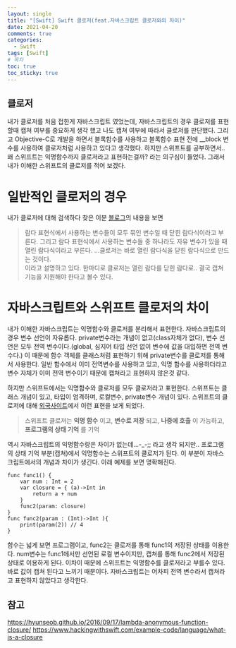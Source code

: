 ```yaml
---
layout: single
title: "[Swift] Swift 클로저(feat.자바스크립트 클로저와의 차이)"
date: 2021-04-20
comments: true
categories:
  - Swift
tags: [Swift]
# 목차
toc: true
toc_sticky: true
---
```


## 클로저 ##
내가 클로저를 처음 접한게 자바스크립트 였었는데, 자바스크립트의 경우 클로저를 표현할때 캡쳐 여부를 중요하게 생각 했고 나도 캡쳐 여부에 따라서 클로저를 판단했다.
그리고 Objective-C로 개발을 하면서 블록함수를 사용하고 블록함수 표현 전에 __block 변수를 사용하여 클로저처럼 사용하고 있다고 생각했다.
하지만 스위프트를 공부하면서.. 왜 스위프트는 익명함수까지 클로저라고 표현하는걸까? 라는 의구심이 들었다. 그래서 내가 이해한 스위프트의 클로저를 적어 보겠다.

# 일반적인 클로저의 경우 
내가 클로저에 대해 검색하다 찾은 이분 [블로그](https://hyunseob.github.io/2016/09/17/lambda-anonymous-function-closure/)의 내용을 보면
> 람다 표현식에서 사용하는 변수들이 모두 묶인 변수일 때 닫힌 람다식이라고 부른다. 그리고 람다 표현식에서 사용하는 변수들 중 하나라도 자유 변수가 있을 때 열린 람다식이라고 부른다.
> ...클로저는 바로 열린 람다식을 닫힌 람다식으로 만드는 것이다.  
이라고 설명하고 있다. 한마디로 클로저는 열린 람다를 닫힌 람다로.. 결국 캡쳐 기능을 지원해야 한다고 볼수 있다.

# 자바스크립트와 스위프트 클로저의 차이
내가 이해한 자바스크립트는 익명함수와 클로저를 분리해서 표현한다. 
자바스크립트의 경우 변수 선언이 자유롭다. private변수라는 개념이 없고(class자체가 없다), 변수 선언은 모두 전역 변수이다.(global, 심지어 타입 선언 없이 변수에 값을 대입하면 전역 변수다.)
이 때문에 함수 객체를 클래스처럼 표현하기 위해 private변수를 클로저를 통해서 사용한다. 
일반 함수에서 이미 전역변수를 사용하고 있고, 익명 함수를 사용하더라고 변수 자체가 이미 전역 변수이기 때문에 캡쳐라고 표현하지 않은것 같다.

하지만 스위프트에서는 익명함수와 클로저를 모두 클로저라고 표현한다. 스위프트는 클래스 개념이 있고, 타입이 엄격하며, 로컬변수, private변수 개념이 있다.
스위프트의 클로저에 대해 [외국사이트](https://www.hackingwithswift.com/example-code/language/what-is-a-closure)에서 이런 표현을 보게 되었다.
> 스위프트 클로저는 **익명 함수** 이고, **변수로 저장** 되고, **나중에 호출** 이 가능하고, **프로그램의 상태 기억** 를 기억

역시 자바스크립트의 익명함수랑은 차이가 없는데...-_-;; 라고 생각 되지만..
프로그램의 상태 기억 부분(캡쳐)에서 익명함수는 스위프트의 클로저가 된다. 이 부분이 자바스크립트에서의 개념과 차이가 생긴다.
아래 예제를 보면 명확해진다.
```
func func1() {
    var num : Int = 2
    var closure = { (a)->Int in
        return a + num
    }
    func2(param: closure)
}
func func2(param : (Int)->Int ){
    print(param(2)) // 4
} 
```
함수는 넓게 보면 프로그램이고, func2는 클로저를 통해 func1의 저장된 상태를 이용한다.
num변수는 func1에서만 선언된 로컬 변수이지만, 캡쳐를 통해 func2에서 저장된 상태로 이용하게 된다.
이차이 때문에 스위프트는 익명함수를 클로저라고 부를수 있다. 바로 값이 캡쳐 된다고 느끼기 때문이다. 자바스크립트는 어차피 전역 변수라서 캡쳐라고 표현하지 않았다고 생각한다.


## 참고
<https://hyunseob.github.io/2016/09/17/lambda-anonymous-function-closure/>
<https://www.hackingwithswift.com/example-code/language/what-is-a-closure>
